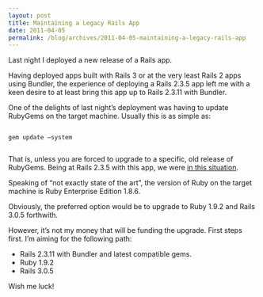 ```yaml
---
layout: post
title: Maintaining a Legacy Rails App
date: 2011-04-05
permalink: /blog/archives/2011-04-05-maintaining-a-legacy-rails-app
---
```


Last night I deployed a new release of a Rails app.

Having deployed apps built with Rails 3 or at the very least Rails 2
apps using Bundler, the experience of deploying a Rails 2.3.5 app left
me with a keen desire to at least bring this app up to Rails 2.3.11 with
Bundler.

One of the delights of last night’s deployment was having to update
RubyGems on the target machine. Usually this is as simple as:  
<code>  
gem update —system  
</code>

That is, unless you are forced to upgrade to a specific, old release of
RubyGems. Being at Rails 2.3.5 with this app, we were [in this
situation](http://excid3.com/blog/2011/02/undefined-local-variable-or-method-version_requirements-for-nameerror/).

Speaking of “not exactly state of the art”, the version of Ruby on the
target machine is Ruby Enterprise Edition 1.8.6.

Obviously, the preferred option would be to upgrade to Ruby 1.9.2 and
Rails 3.0.5 forthwith.

However, it’s not my money that will be funding the upgrade. First steps
first. I’m aiming for the following path:

-   Rails 2.3.11 with Bundler and latest compatible gems.
-   Ruby 1.9.2
-   Rails 3.0.5

Wish me luck!
